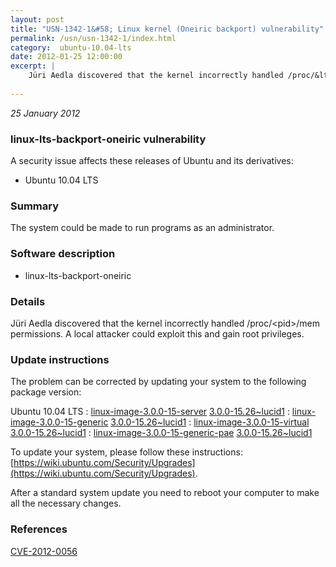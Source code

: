 ```yaml
---
layout: post
title: "USN-1342-1&#58; Linux kernel (Oneiric backport) vulnerability"
permalink: /usn/usn-1342-1/index.html
category:  ubuntu-10.04-lts
date: 2012-01-25 12:00:00
excerpt: |
    Jüri Aedla discovered that the kernel incorrectly handled /proc/&lt;pid&gt;/mem permissions. A local attacker could exploit this and gain root privileges. 
    
--- 
```

 
 

*25 January 2012*

### linux-lts-backport-oneiric vulnerability

A security issue affects these releases of Ubuntu and its derivatives:

* Ubuntu 10.04 LTS

### Summary

The system could be made to run programs as an administrator. 

### Software description

* linux-lts-backport-oneiric 

### Details

Jüri Aedla discovered that the kernel incorrectly handled /proc/&lt;pid&gt;/mem permissions. A local attacker could exploit this and gain root privileges. 

### Update instructions

The problem can be corrected by updating your system to the following package version:

Ubuntu 10.04 LTS
 : [linux-image-3.0.0-15-server](https://launchpad.net/ubuntu/+source/linux-lts-backport-oneiric) <span> [3.0.0-15.26~lucid1](https://launchpad.net/ubuntu/+source/linux-lts-backport-oneiric/3.0.0-15.26~lucid1) </span> 
 : [linux-image-3.0.0-15-generic](https://launchpad.net/ubuntu/+source/linux-lts-backport-oneiric) <span> [3.0.0-15.26~lucid1](https://launchpad.net/ubuntu/+source/linux-lts-backport-oneiric/3.0.0-15.26~lucid1) </span> 
 : [linux-image-3.0.0-15-virtual](https://launchpad.net/ubuntu/+source/linux-lts-backport-oneiric) <span> [3.0.0-15.26~lucid1](https://launchpad.net/ubuntu/+source/linux-lts-backport-oneiric/3.0.0-15.26~lucid1) </span> 
 : [linux-image-3.0.0-15-generic-pae](https://launchpad.net/ubuntu/+source/linux-lts-backport-oneiric) <span> [3.0.0-15.26~lucid1](https://launchpad.net/ubuntu/+source/linux-lts-backport-oneiric/3.0.0-15.26~lucid1) </span> 

To update your system, please follow these instructions: [https://wiki.ubuntu.com/Security/Upgrades](https://wiki.ubuntu.com/Security/Upgrades).

After a standard system update you need to reboot your computer to make all the necessary changes. 

### References

 
 [CVE-2012-0056](http://people.ubuntu.com/~ubuntu-security/cve/CVE-2012-0056)
 

